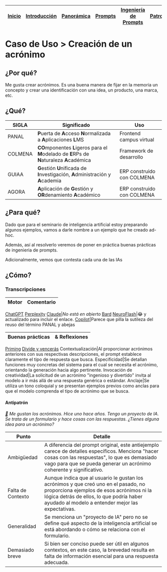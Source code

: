 <div align=right>

|[Inicio](/README.md)|[Introducción](/documentos/intro.md)|[Panorámica](/documentos/panorámica.md)|[Prompts](/prompts/README.md)|[Ingeniería de Prompts](/ingenieriaDePrompts/README.md)|[Patrones](/ingenieriaDePrompts/patrones/README.md)|[Casos de Uso](/casosDeUso/README.md)|
|-|-|-|-|-|-|-

</div>

# Caso de Uso > Creación de un acrónimo

## ¿Por qué?

Me gusta crear acrónimos. Es una buena manera de fijar en la memoria un concepto y crear una identificación con una idea, un producto, una marca, etc.

## ¿Qué?

|SIGLA|Significado|Uso|
|-|-|-|
|PANAL|**P**uerta de **A**cceso **N**ormalizada a **A**plicaciones **L**MS|Frontend campus virtual|
|COLMENA|**CO**mponentes **L**igeros para el **M**odelado de **E**RPs de **N**aturaleza **A**cadémica|Framework de desarrollo|
|GUIAA|**G**estión **U**nificada de **I**nvestigación, **A**dministración y **A**cademia|ERP construido con COLMENA|
|AGORA|**A**plicación de **G**estión y **OR**denamiento **A**cadémico|ERP construido con COLMENA|

## ¿Para qué?

Dado que para el seminario de inteligencia artificial estoy preparando algunos ejemplos, vamos a darle nombre a un ejemplo que he creado ad-hoc.

Además, así al resolverlo veremos de poner en práctica buenas prácticas de ingenieria de prompts. 

Adicionalmente, vemos que contesta cada una de las IAs

## ¿Cómo?

### Transcripciones 

|Motor|Comentario|
|-|-|
[ChatGPT](https://chat.openai.com/share/57e396ef-1732-4321-94c8-a143267c0b01)
[Perplexity](https://www.perplexity.ai/search/aeadc97e-3f6b-43f9-8a6c-d6305889b7ea?s=c)
[Claude](https://claude.ai/chat/65ccee63-fdde-460a-8f31-7646a677e473)|*No está en abierto*
[Bard](/imagenes/acronimos.bard.png)
[NeuroFlash](https://app.neuro-flash.com/ai-writer/ac997dc2a342a98ff857177183efff15/preview)|😂 y actualizado para incluir el enlace.
[Copilot](https://sl.bing.net/f3rft2X0xBQ)|Parece que pilla la sutileza del reuso del término PANAL y abejas

|Buenas prácticas|& Reflexiones
|-|-|
[Priming](/ingenieriaDePrompts/priming.md)
[Divide y vencerás](/ingenieriaDePrompts/divideVenceras.md)
Contextualización|Al proporcionar acrónimos anteriores con sus respectivas descripciones, el prompt establece claramente el tipo de respuesta que busca.
Especificidad|Se detallan funciones muy concretas del sistema para el cual se necesita el acrónimo, orientando la generación hacia algo pertinente.
Invocación de creatividad|La solicitud de un acrónimo "ingenioso y divertido" invita al modelo a ir más allá de una respuesta genérica o estándar.
Anclaje|Se utiliza un tono coloquial y se presentan ejemplos previos como anclas para que el modelo comprenda el tipo de acrónimo que se busca.

#### Antipatrón

*[:link:](https://chat.openai.com/share/1523390e-f288-4507-ba1e-179c086c86a4) Me gustan los acrónimos. Hice uno hace años. Tengo un proyecto de IA. Se trata de un formulario y hace cosas con las respuestas. ¿Tienes alguna idea para un acrónimo?*

|Punto|Detalle|
|-|-|
Ambigüedad|A diferencia del prompt original, este antiejemplo carece de detalles específicos. Menciona "hacer cosas con las respuestas", lo que es demasiado vago para que se pueda generar un acrónimo coherente y significativo.
Falta de Contexto|Aunque indica que al usuario le gustan los acrónimos y que creó uno en el pasado, no proporciona ejemplos de esos acrónimos ni la lógica detrás de ellos, lo que podría haber ayudado al modelo a entender mejor las expectativas.
Generalidad|Se menciona un "proyecto de IA" pero no se define qué aspecto de la inteligencia artificial se está abordando o cómo se relaciona con el formulario.
Demasiado breve|Si bien ser conciso puede ser útil en algunos contextos, en este caso, la brevedad resulta en falta de información esencial para una respuesta adecuada.
